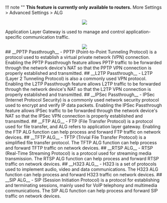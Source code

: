 !!! note ""
	__This feature is currently only available to routers.__
More Settings > Advanced Settings > ALG
<div style="text-align: center;">
    <img class="boxshadow" src="/images/algadd.png">
</div>
<p class="text">
Application Layer Gateway is used to manage and control application-specific communication traffic.
</p>

<div style="text-align: center;">
    <img class="boxshadow" src="/images/alg.png">
</div>
## __PPTP Passthrough__ 
- PPTP (Point-to-Point Tunneling Protocol) is a protocol used to establish a virtual private network (VPN) connection. Enabling the PPTP Passthrough feature allows PPTP traffic to be forwarded through the network device's NAT so that the PPTP VPN connection is properly established and transmitted.
## __L2TP Passthrough__
- L2TP (Layer 2 Tunneling Protocol) is also a commonly used VPN protocol. Enabling the L2TP Passthrough feature allows L2TP traffic to be forwarded through the network device's NAT so that the L2TP VPN connection is properly established and transmitted.
## __IPSec Passthrough__
- IPSec (Internet Protocol Security) is a commonly used network security protocol used to encrypt and verify IP data packets. Enabling the IPSec Passthrough feature allows IPSec traffic to be forwarded through the network device's NAT so that the IPSec VPN connection is properly established and transmitted.
## __FTP ALG__
- FTP (File Transfer Protocol) is a protocol used for file transfer, and ALG refers to application layer gateway. Enabling the FTP ALG function can help process and forward FTP traffic on network devices.
## __TFTP ALG__
- TFTP (Trivial File Transfer Protocol) is a simplified file transfer protocol. The TFTP ALG function can help process and forward TFTP traffic on network devices.
## __RTSP ALG__
- RTSP (Real-Time Streaming Protocol) is a protocol used for streaming media transmission. The RTSP ALG function can help process and forward RTSP traffic on network devices.
## __H323 ALG__
- H323 is a set of protocols used to implement audio, video and data communications. The H323 ALG function can help process and forward H323 traffic on network devices.
## __SIP ALG__
- SIP (Session Initiation Protocol) is a protocol for establishing and terminating sessions, mainly used for VoIP telephony and multimedia communications. The SIP ALG function can help process and forward SIP traffic on network devices.